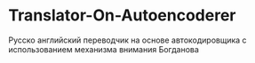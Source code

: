 # Translator-On-Autoencoderer
Русско английский переводчик на основе автокодировщика с использованием механизма внимания Богданова

